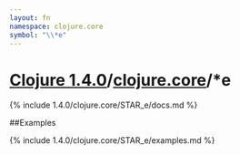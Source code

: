 ```yaml
---
layout: fn
namespace: clojure.core
symbol: "\\*e"
---
```


# [Clojure 1.4.0](../../)/[clojure.core](../)/\*e

{% include 1.4.0/clojure.core/STAR_e/docs.md %}

##Examples

{% include 1.4.0/clojure.core/STAR_e/examples.md %}

